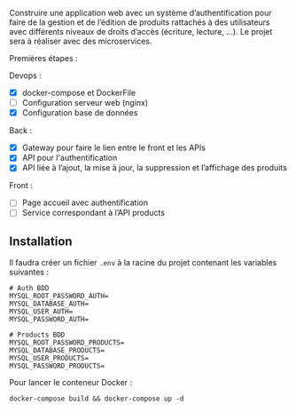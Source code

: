Construire une application web avec un système d’authentification pour faire de la gestion et de l’édition de produits
rattachés à des utilisateurs avec différents niveaux de droits d’accès (écriture, lecture, …). Le projet sera à réaliser
avec des microservices.

Premières étapes :

Devops :

- [x] docker-compose et DockerFile
- [ ] Configuration serveur web (nginx)
- [x] Configuration base de données

Back :

- [x] Gateway pour faire le lien entre le front et les APIs
- [x] API pour l'authentification
- [x] API liée à l’ajout, la mise à jour, la suppression et l’affichage des produits

Front :

- [ ] Page accueil avec authentification
- [ ] Service correspondant à l’API products

## Installation

Il faudra créer un fichier `.env` à la racine du projet contenant les variables suivantes :

```dotenv
# Auth BDD
MYSQL_ROOT_PASSWORD_AUTH=
MYSQL_DATABASE_AUTH=
MYSQL_USER_AUTH=
MYSQL_PASSWORD_AUTH=

# Products BDD
MYSQL_ROOT_PASSWORD_PRODUCTS=
MYSQL_DATABASE_PRODUCTS=
MYSQL_USER_PRODUCTS=
MYSQL_PASSWORD_PRODUCTS=
```

Pour lancer le conteneur Docker :

```shell
docker-compose build && docker-compose up -d
```